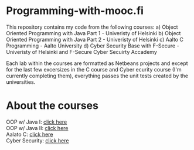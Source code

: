 # Programming-with-mooc.fi
This repository contains my code from the following courses: 
    a) Object Oriented Programming with Java Part 1 - Univeristy of Helsinki
    b) Object Oriented Programming with Java Part 2 - Univeristy of Helsinki
    c) Aalto C Programming - Aalto University
    d) Cyber Security Base with F-Secure - Univeristy of Helsinki and F-Secure Cyber Secuirty Accademy

Each lab within the courses are formatted as Netbeans projects and except for the
last few excersizes in the C course and Cyber ecurity course (I'm currently completing them), everything passes 
the unit tests created by the universities.

# About the courses
OOP w/ Java I: [click here](http://mooc.fi/courses/2013/programming-part-1/)  
OOP w/ Java II: [click here](http://mooc.fi/courses/2013/programming-part-2/)  
Aalato C: [click here](http://mooc.fi/courses/2016/aalto-c/en/)  
Cyber Security: [click here](http://mooc.fi/courses/2016/cybersecurity/)  


